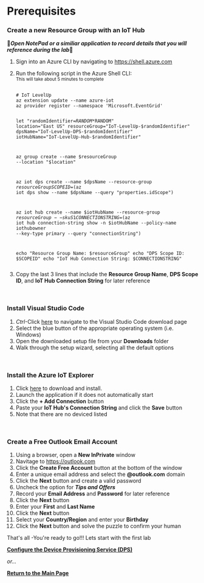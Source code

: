 <h1>Prerequisites</h1>

<h3>Create a new Resource Group with an IoT Hub</h3>
🚩<b><i>Open NotePad or a similiar application to record details that you will reference during the lab</b></i>🚩
<p>
<ol>
<li>Sign into an Azure CLI by navigating to <a href="https://shell.azure.com" target="_blank">https://shell.azure.com</a>
<p>
<li>Run the following script in the Azure Shell CLI:
<br><sub>This will take about 5 minutes to complete</sub>
<pre><code class="lang-azurecli">
# IoT LevelUp
az extension update --name azure-iot
az provider register --namespace 'Microsoft.EventGrid'

let "randomIdentifier=$RANDOM*$RANDOM"
location="East US"
resourceGroup="IoT-LevelUp-$randomIdentifier"
dpsName="IoT-LevelUp-DPS-$randomIdentifier"
iotHubName="IoT-LevelUp-Hub-$randomIdentifier"

az group create --name $resourceGroup --location "$location"

az iot dps create --name $dpsName --resource-group $resourceGroup
SCOPEID=$(az iot dps show --name $dpsName --query "properties.idScope")

az iot hub create --name $iotHubName --resource-group $resourceGroup --sku S1 
CONNECTIONSTRING=$(az iot hub connection-string show -n $iotHubName --policy-name iothubowner --key-type primary --query "connectionString")

echo "Resource Group Name: $resourceGroup"
echo "DPS Scope ID: $SCOPEID"
echo "IoT Hub Connection String: $CONNECTIONSTRING"
</pre></code>
  <li>Copy the last 3 lines that include the <b>Resource Group Name</b>, <b>DPS Scope ID</b>, and <b>IoT Hub Connection String</b> for later reference
</ol>
  <br>
<h3>Install Visual Studio Code</h3>
<ol>
  <li><i>Ctrl</i>-Click <a href="https://code.visualstudio.com/Download">here</a> to navigate to the Visual Studio Code download page
  <li>Select the blue button of the appropriate operating system (i.e. Windows)
  <li>Open the downloaded setup file from your <b>Downloads</b> folder
  <li>Walk through the setup wizard, selecting all the default options
</ol>
<br>
<h3>Install the Azure IoT Explorer</h3>
<ol>
<li>Click <a href="https://github.com/Azure/azure-iot-explorer/releases/download/v0.15.4/Azure.IoT.Explorer.Preview.0.15.4.msi">here</a> to download and install.
<li>Launch the application if it does not automatically start
<li>Click the <b>+ Add Connection</b> button
<li>Paste your <b>IoT Hub's Connection String</b> and click the <b>Save</b> button
<li>Note that there are no deviced listed
</ol>
<br>
<h3>Create a Free Outlook Email Account</h3>
<ol>
  <li>Using a browser, open a <b>New InPrivate</b> window
  <li>Navitage to <a href="https://outlook.com">https://outlook.com</a>
  <li>Click the <b>Create Free Account</b> button at the bottom of the window
  <li>Enter a unique email address and select the <b>@outlook.com</b> domain
  <li>Click the <b>Next</b> button and create a valid password
  <li>Uncheck the option for <b><i>Tips and Offers</b></i>
  <li>Record your <b>Email Address</b> and <b>Password</b> for later reference
  <li>Click the <b>Next</b> button
  <li>Enter your <b>First</b> and <b>Last Name</b>
  <li>Click the <b>Next</b> button
  <li>Select your <b>Country/Region</b> and enter your <b>Birthday</b>
  <li>Click the <b>Next</b> button and solve the puzzle to confirm your human
</ol>
<p>
That's all -You're ready to go!!! Lets start with the first lab<p>
  <a href="ConfigureDPS.md"><b>Configure the Device Provisioning Service (DPS)</b></a><p>
  <i>or...</i><p>
  <a href="README.md"><b>Return to the Main Page</b></a>
